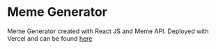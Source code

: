 # Meme Generator
Meme Generator created with React JS and Meme API. Deployed with Vercel and can be found [here](https://csb-3q5v2-irp0u35sb.vercel.app/)
